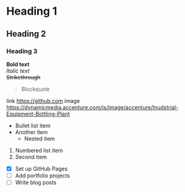 # Heading 1
## Heading 2
### Heading 3

**Bold text**  
*Italic text*  
~~Strikethrough~~  
> Blockquote

link
https://github.com
image
https://dynamicmedia.accenture.com/is/image/accenture/Inudstrial-Equipment-Bottling-Plant

- Bullet list item
- Another item
  - Nested item

1. Numbered list item
2. Second item

- [x] Set up GitHub Pages
- [ ] Add portfolio projects
- [ ] Write blog posts
